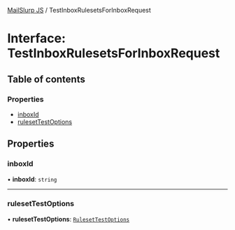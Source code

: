 [MailSlurp JS](../README.md) / TestInboxRulesetsForInboxRequest

# Interface: TestInboxRulesetsForInboxRequest

## Table of contents

### Properties

- [inboxId](TestInboxRulesetsForInboxRequest.md#inboxid)
- [rulesetTestOptions](TestInboxRulesetsForInboxRequest.md#rulesettestoptions)

## Properties

### inboxId

• **inboxId**: `string`

___

### rulesetTestOptions

• **rulesetTestOptions**: [`RulesetTestOptions`](RulesetTestOptions.md)
